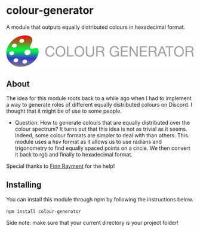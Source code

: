 # colour-generator
A module that outputs equally distributed colours in hexadecimal format.

![Colour Generator Logo](miscellaneous/colour-generator-logo.png)

## About
The idea for this module roots back to a while ago when I had to implement a way to generate roles of different equally distributed colours on Discord. I thought that it might be of use to some people.
- Question: How to generate colours that are equally distributed over the colour spectrum? It turns out that this idea is not as trivial as it seems. Indeed, some colour formats are simpler to deal with than others. This module uses a hsv format as it allows us to use radians and trigonometry to find equally spaced points on a circle. We then convert it back to rgb and finally to hexadecimal format.

Special thanks to [Finn Rayment](https://github.com/rayment) for the help!

## Installing

You can install this module through npm by following the instructions below.

`npm install colour-generator`

Side note: make sure that your current directory is your project folder!
